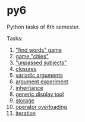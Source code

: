 # py6
Python tasks of 6th semester.

Tasks:
1. ["find words" game](./1/)
2. [game "cities"](./2/)
3. ["unpassed subjects"](./3/)
4. [closures](./4/)
5. [variadic arguments](./5/)
6. [argument experiment](./6/)
7. [inheritance](./7/)
8. [generic display tool](./8/)
9. [storage](./9/)
10. [operator overloading](./10/)
11. [iteration](./11/)